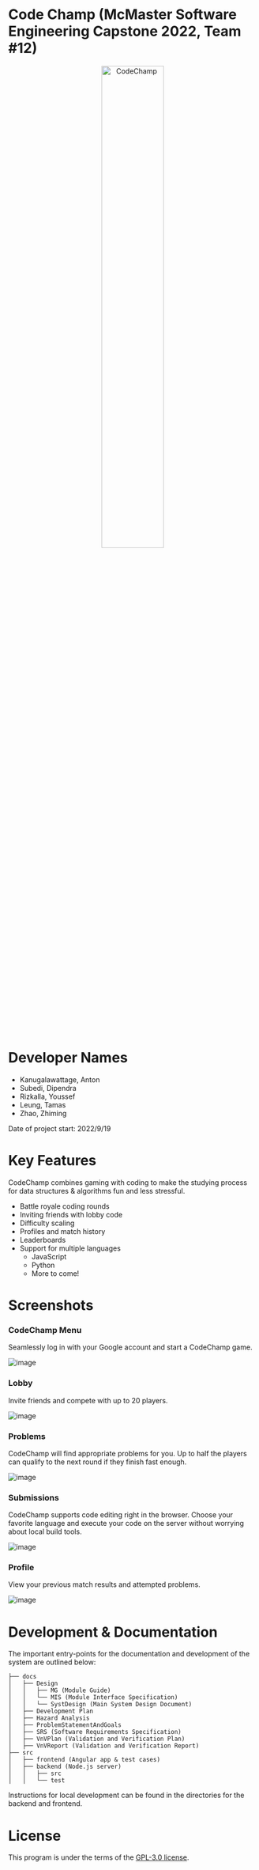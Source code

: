 # Code Champ (McMaster Software Engineering Capstone 2022, Team #12)

<div align="center">
  <img src="https://user-images.githubusercontent.com/32617102/229900954-c10d6085-17d8-4444-9df6-2a177428c658.png" alt="CodeChamp" height="50%" width="50%">
</div>

# Developer Names
- Kanugalawattage, Anton
- Subedi, Dipendra
- Rizkalla, Youssef
- Leung, Tamas
- Zhao, Zhiming

Date of project start: 2022/9/19

# Key Features
CodeChamp combines gaming with coding to make the studying process for data structures & algorithms fun and less stressful.

- Battle royale coding rounds
- Inviting friends with lobby code
- Difficulty scaling
- Profiles and match history
- Leaderboards
- Support for multiple languages
  - JavaScript
  - Python
  - More to come!

# Screenshots
### CodeChamp Menu
Seamlessly log in with your Google account and start a CodeChamp game.

![image](https://user-images.githubusercontent.com/32617102/229911179-8ffcd1c5-181b-4740-b8e7-b4865183e83b.png)

### Lobby
Invite friends and compete with up to 20 players.

![image](https://user-images.githubusercontent.com/32617102/229911140-e321ca61-cb6a-48cb-b9d7-05753d532494.png)

### Problems
CodeChamp will find appropriate problems for you. Up to half the players can qualify to the next round if they finish fast enough.

![image](https://user-images.githubusercontent.com/32617102/229898154-0a6f118d-8ffd-4aa0-8fd9-ac8da76ee56c.png)

### Submissions
CodeChamp supports code editing right in the browser. Choose your favorite language and execute your code on the server without worrying about local build tools.

![image](https://user-images.githubusercontent.com/32617102/229898214-29baaa0a-b252-4258-bc06-29a05e462f36.png)

### Profile
View your previous match results and attempted problems.

![image](https://user-images.githubusercontent.com/32617102/229911266-4322504b-22ab-4a2f-9ab4-0a59e670e8a5.png)

# Development & Documentation

The important entry-points for the documentation and development of the system are outlined below:
```
├── docs
│   ├── Design
│   │   ├── MG (Module Guide)
│   │   └── MIS (Module Interface Specification)
│   │   └── SystDesign (Main System Design Document)
│   ├── Development Plan
│   ├── Hazard Analysis
│   ├── ProblemStatementAndGoals
│   ├── SRS (Software Requirements Specification)
│   ├── VnVPlan (Validation and Verification Plan)
│   ├── VnVReport (Validation and Verification Report)
├── src
│   ├── frontend (Angular app & test cases)
│   ├── backend (Node.js server)
│   │   ├── src
│   │   └── test
```

Instructions for local development can be found in the directories for the backend and frontend.

# License

This program is under the terms of the [GPL-3.0 license](https://github.com/Tamas-Leung/CodeChamp/blob/main/LICENSE).
